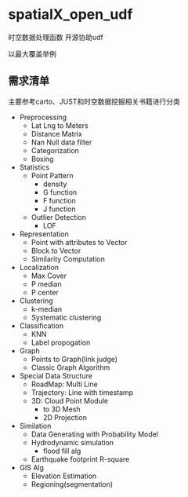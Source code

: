 # spatialX_open_udf
时空数据处理函数 开源协助udf

以最大覆盖举例

## 需求清单

主要参考carto、JUST和时空数据挖掘相关书籍进行分类

- Preprocessing
    - Lat Lng to Meters
    - Distance Matrix
    - Nan Null data filter
    - Categorization
    - Boxing
- Statistics
    - Point Pattern
        - density
        - G function
        - F function
        - J function
    - Outlier Detection
        - LOF
- Representation
    - Point with attributes to Vector
    - Block to Vector
    - Similarity Computation
- Localization
    - Max Cover
    - P median
    - P center
- Clustering
    - k-median
    - Systematic clustering
- Classification
    - KNN
    - Label propogation
- Graph
    - Points to Graph(link judge)
    - Classic Graph Algorithm
- Special Data Structure
    - RoadMap: Multi Line 
    - Trajectory: Line with timestamp
    - 3D: Cloud Point Module
        - to 3D Mesh
        - 2D Projection
- Similation
    - Data Generating with Probability Model
    - Hydrodynamic simulation
        - flood fill alg
    - Earthquake footprint R-square
- GIS Alg
    - Elevation Estimation
    - Regioning(segmentation)

